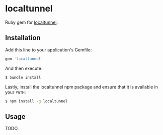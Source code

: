 # localtunnel

Ruby gem for [localtunnel](https://localtunnel.me/).

## Installation

Add this line to your application's Gemfile:

```ruby
gem 'localtunnel'
```

And then execute:

```bash
$ bundle install
```

Lastly, install the localtunnel npm package and ensure that it is available in your `PATH`:

```bash
$ npm install -g localtunnel
```

## Usage

TODO.
